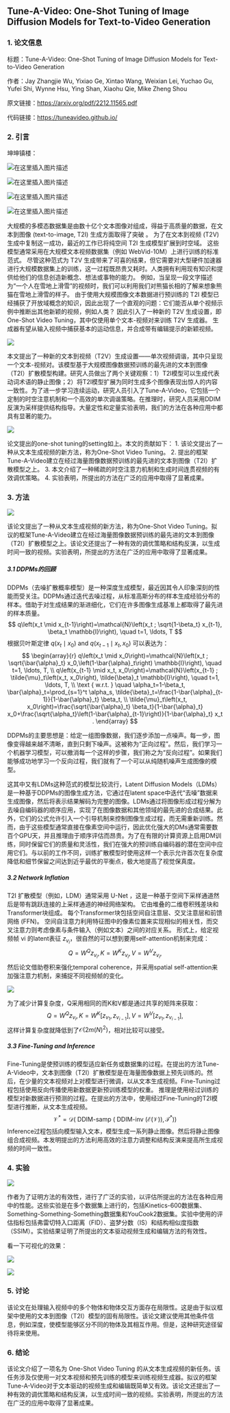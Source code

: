 ## Tune-A-Video: One-Shot Tuning of Image Diffusion Models for Text-to-Video Generation

### 1. 论文信息

标题：Tune-A-Video: One-Shot Tuning of Image Diffusion Models for Text-to-Video Generation

作者：Jay Zhangjie Wu, Yixiao Ge, Xintao Wang, Weixian Lei, Yuchao Gu, Yufei Shi, Wynne Hsu, Ying Shan, Xiaohu Qie, Mike Zheng Shou

原文链接：https://arxiv.org/pdf/2212.11565.pdf

代码链接：https://tuneavideo.github.io/

### 2. 引言

坤坤镇楼：

![在这里插入图片描述](https://img-blog.csdnimg.cn/dc6046e3c85746c09e7fa77280cdb334.gif#pic_center)

![在这里插入图片描述](https://img-blog.csdnimg.cn/f1c6936945ab4f9ea98495ffa87245b9.gif#pic_center)

![在这里插入图片描述](https://img-blog.csdnimg.cn/6354cd08981247038984c0fbb3812374.gif#pic_center)

![在这里插入图片描述](https://img-blog.csdnimg.cn/28eedc7bc4a649bb9224ca2f5a6d7fcb.gif#pic_center)


大规模的多模态数据集是由数十亿个文本图像对组成，得益于高质量的数据，在文本到图像 (text-to-image, T2I) 生成方面取得了突破 。 为了在文本到视频 (T2V) 生成中复制这一成功，最近的工作已将纯空间 T2I 生成模型扩展到时空域。 这些模型通常采用在大规模文本视频数据集（例如 WebVid-10M）上进行训练的标准范式。 尽管这种范式为 T2V 生成带来了可喜的结果，但它需要对大型硬件加速器进行大规模数据集上的训练，这一过程既昂贵又耗时。人类拥有利用现有知识和提供给他们的信息创造新概念、想法或事物的能力。 例如，当呈现一段文字描述为“一个人在雪地上滑雪”的视频时，我们可以利用我们对熊猫长相的了解来想象熊猫在雪地上滑雪的样子。 由于使用大规模图像文本数据进行预训练的 T2I 模型已经捕获了开放域概念的知识，因此出现了一个直观的问题：它们能否从单个视频示例中推断出其他新颖的视频，例如人类？ 因此引入了一种新的 T2V 生成设置，即 One-Shot Video Tuning，其中仅使用单个文本-视频对来训练 T2V 生成器。 生成器有望从输入视频中捕获基本的运动信息，并合成带有编辑提示的新颖视频。

![](https://img-blog.csdnimg.cn/011f8544a0104b99ba2d95b72fe76d38.png)

本文提出了一种新的文本到视频（T2V）生成设置——单次视频调谐，其中只呈现一个文本-视频对。该模型基于大规模图像数据预训练的最先进的文本到图像（T2I）扩散模型构建。研究人员做出了两个关键观察：1）T2I模型可以生成代表动词术语的静止图像；2）将T2I模型扩展为同时生成多个图像表现出惊人的内容一致性。为了进一步学习连续运动，研究人员引入了Tune-A-Video，它包括一个定制的时空注意机制和一个高效的单次调谐策略。在推理时，研究人员采用DDIM反演为采样提供结构指导。大量定性和定量实验表明，我们的方法在各种应用中都具有显著的能力。

![](https://img-blog.csdnimg.cn/8a6506f70200470e9534c7fa9b49532d.png)

论文提出的one-shot tuning的setting如上。本文的贡献如下： 1. 该论文提出了一种从文本生成视频的新方法，称为One-Shot Video Tuning。 2. 提出的框架Tune-A-Video建立在经过海量图像数据预训练的最先进的文本到图像（T2I）扩散模型之上。 3. 本文介绍了一种稀疏的时空注意力机制和生成时间连贯视频的有效调优策略。 4. 实验表明，所提出的方法在广泛的应用中取得了显著成果。

### 3. 方法

![](https://img-blog.csdnimg.cn/22c34834aa084534a0fe0fc2dc00bb38.png)

该论文提出了一种从文本生成视频的新方法，称为One-Shot Video Tuning。拟议的框架Tune-A-Video建立在经过海量图像数据预训练的最先进的文本到图像（T2I）扩散模型之上。该论文还提出了一种有效的调优策略和结构反演，以生成时间一致的视频。实验表明，所提出的方法在广泛的应用中取得了显著成果。

##### 3.1 DDPMs的回顾

DDPMs（去噪扩散概率模型）是一种深度生成模型，最近因其令人印象深刻的性能而受关注。DDPMs通过迭代去噪过程，从标准高斯分布的样本生成经验分布的样本。借助于对生成结果的渐进细化，它们在许多图像生成基准上都取得了最先进的样本质量。
$$
q\left(x_t \mid x_{t-1}\right)=\mathcal{N}\left(x_t ; \sqrt{1-\beta_t} x_{t-1}, \beta_t \mathbb{I}\right), \quad t=1, \ldots, T
$$
根据贝叶斯定律 $q\left(x_t \mid x_0\right)$ and $q\left(x_{t-1} \mid x_t, x_0\right)$ 可以表达为：
$$
\begin{array}{r}
q\left(x_t \mid x_0\right)=\mathcal{N}\left(x_t ; \sqrt{\bar{\alpha}_t} x_0,\left(1-\bar{\alpha}_t\right) \mathbb{I}\right), \quad t=1, \ldots, T, \\
q\left(x_{t-1} \mid x_t, x_0\right)=\mathcal{N}\left(x_{t-1} ; \tilde{\mu}_t\left(x_t, x_0\right), \tilde{\beta}_t \mathbb{I}\right), \quad t=1, \ldots, T, \\
\text { w.r.t. } \quad \alpha_t=1-\beta_t, \bar{\alpha}_t=\prod_{s=1}^t \alpha_s, \tilde{\beta}_t=\frac{1-\bar{\alpha}_{t-1}}{1-\bar{\alpha}_t} \beta_t, \\
\tilde{\mu}_t\left(x_t, x_0\right)=\frac{\sqrt{\bar{\alpha}_t} \beta_t}{1-\bar{\alpha}_t} x_0+\frac{\sqrt{\alpha_t}\left(1-\bar{\alpha}_{t-1}\right)}{1-\bar{\alpha}_t} x_t .
\end{array}
$$

DDPMs的主要思想是：给定一组图像数据，我们逐步添加一点噪声。每一步，图像变得越来越不清晰，直到只剩下噪声。这被称为“正向过程”。然后，我们学习一个机器学习模型，可以撤消每一个这样的步骤，我们称之为“反向过程”。如果我们能够成功地学习一个反向过程，我们就有了一个可以从纯随机噪声生成图像的模型。

这其中又有LDMs这种范式的模型比较流行，Latent Diffusion Models（LDMs）是一种基于DDPMs的图像生成方法，它通过在latent space中迭代“去噪”数据来生成图像，然后将表示结果解码为完整的图像。LDMs通过将图像形成过程分解为去噪自编码器的顺序应用，实现了在图像数据和其他领域的最先进的合成结果。此外，它们的公式允许引入一个引导机制来控制图像生成过程，而无需重新训练。然而，由于这些模型通常直接在像素空间中运行，因此优化强大的DMs通常需要数百个GPU天，并且推理由于顺序评估而昂贵。为了在有限的计算资源上启用DM训练，同时保留它们的质量和灵活性，我们在强大的预训练自编码器的潜在空间中应用它们。与以前的工作不同，训练扩散模型时使用这样一个表示允许首次在复杂度降低和细节保留之间达到近乎最优的平衡点，极大地提高了视觉保真度。

##### 3.2 Network Inflation

T2I 扩散模型（例如，LDM）通常采用 U-Net ，这是一种基于空间下采样通道然后是带有跳跃连接的上采样通道的神经网络架构。 它由堆叠的二维卷积残差块和Transformer块组成。 每个Transformer块包括空间自注意层、交叉注意层和前馈网络 (FFN)。 空间自注意力利用特征图中的像素位置来实现相似的相关性，而交叉注意力则考虑像素与条件输入（例如文本）之间的对应关系。 形式上，给定视频帧 vi 的latent表征 $z_{v_i}$，很自然的可以想到要用self-attention机制来完成：
$$
Q=W^Q z_{v_i}, K=W^K z_{v_i}, V=W^V z_{v_i},
$$
然后论文借助卷积来强化temporal coherence，并采用spatial self-attention来加强注意力机制，来捕捉不同视频帧的变化。

![](https://img-blog.csdnimg.cn/e2ba58fcb8b24ae4a91baf7aa66b8fba.png)

为了减少计算复杂度，Q采用相同的而K和V都是通过共享的矩阵来获取：
$$
Q=W^Q z_{v_i}, K=W^K\left[z_{v_1}, z_{v_{i-1}}\right], V=W^V\left[z_{v_1}, z_{v_{i-1}}\right],
$$
这样计算复杂度就降低到了$\mathcal{O}\left(2 m(N)^2\right)$，相对比较可以接受。

##### 3.3 Fine-Tuning and Inference

Fine-Tuning是使预训练的模型适应新任务或数据集的过程。在提出的方法Tune-A-Video中，文本到图像（T2I）扩散模型是在海量图像数据上预先训练的。然后，在少量的文本视频对上对模型进行微调，以从文本生成视频。Fine-Tuning过程包括使用反向传播使用新数据更新预训练模型的权重。 推理是使用经过训练的模型对新数据进行预测的过程。在提出的方法中，使用经过Fine-Tuning的T2I模型进行推断，从文本生成视频。
$$
\mathcal{V}^*=\mathcal{D}\left(\text { DDIM-samp }\left(\text { DDIM-inv }(\mathcal{E}(\mathcal{V})), \mathcal{T}^*\right)\right)
$$
Inference过程包括向模型输入文本，模型生成一系列静止图像。然后将静止图像组合成视频。本发明提出的方法利用高效的注意力调整和结构反演来提高所生成视频的时间一致性。

### 4. 实验

![](https://img-blog.csdnimg.cn/631e157c04164eceb2c0d9b7c027e9ba.png)

作者为了证明方法的有效性，进行了广泛的实验，以评估所提出的方法在各种应用中的性能。这些实验是在多个数据集上进行的，包括Kinetics-600数据集、Something-Something-Something数据集和YouCook2数据集。实验中使用的评估指标包括弗雷切特入口距离（FID）、盗梦分数（IS）和结构相似度指数（SSIM）。实验结果证明了所提出的文本驱动视频生成和编辑方法的有效性。

看一下可视化的效果：

![](https://img-blog.csdnimg.cn/b08386d1f7b348d69cac5d70810772cb.png)

![](https://img-blog.csdnimg.cn/3dfc612494d9474d8f3c7f41e000e08c.png)

### 5. 讨论

该论文在处理输入视频中的多个物体和物体交互方面存在局限性。这是由于拟议框架中使用的文本到图像（T2I）模型的固有局限性。该论文建议使用其他条件信息，例如深度，使模型能够区分不同的物体及其相互作用。但是，这种研究途径留待将来使用。

### 6. 结论

该论文介绍了一项名为 One-Shot Video Tuning 的从文本生成视频的新任务。该任务涉及仅使用一对文本视频和预先训练的模型来训练视频生成器。拟议的框架Tune-A-Video对于文本驱动的视频生成和编辑既简单又有效。该论文还提出了一种有效的调优策略和结构反演，以生成时间一致的视频。实验表明，所提出的方法在广泛的应用中取得了显著成果。


